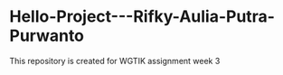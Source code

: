 # Hello-Project---Rifky-Aulia-Putra-Purwanto
This repository is created for WGTIK assignment week 3
